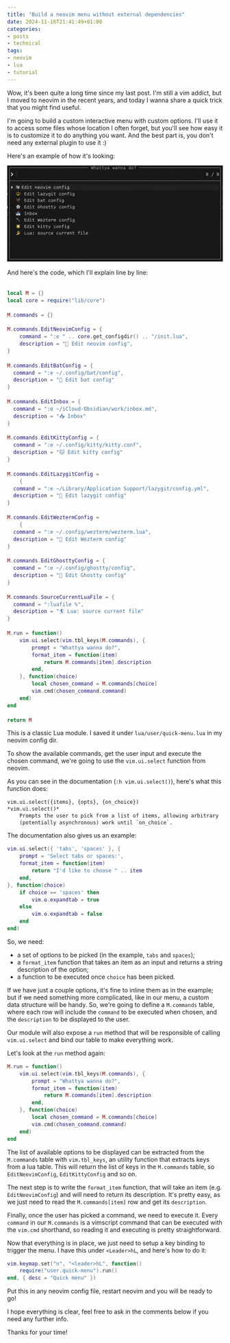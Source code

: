 ```yaml
---
title: "Build a neovim menu without external dependencies"
date: 2024-11-16T21:41:49+01:00
categories:
- posts
- technical
tags: 
- neovim
- lua
- tutorial
---
```


Wow, it's been quite a long time since my last post. I'm still a vim addict, but I moved to neovim in the recent years, and today I wanna share a quick trick that you might find useful.

I'm going to build a custom interactive menu with custom options. I'll use it to access some files whose location I often forget, but you'll see how easy it is to customize it to do anything you want. And the best part is, you don't need any external plugin to use it :)

Here's an example of how it's looking:

![quick menu screenshot](assets/images/2024-11-15-build-a-neovim-menu/quick-menu.png)

And here's the code, which I'll explain line by line:

```lua

local M = {}
local core = require("lib/core")

M.commands = {}

M.commands.EditNeovimConfig = {
	command = ":e " .. core.get_configdir() .. "/init.lua",
	description = " Edit neovim config",
}

M.commands.EditBatConfig = { 
  command = ":e ~/.config/bat/config",
  description = "🦇 Edit bat config"
}

M.commands.EditInbox = { 
  command = ":e ~/iCloud-Obsidian/work/inbox.md",
  description = "📥 Inbox"
}

M.commands.EditKittyConfig = { 
  command = ":e ~/.config/kitty/kitty.conf",
  description = "🐱 Edit kitty config"
}

M.commands.EditLazygitConfig =
	{ 
  command = ":e ~/Library/Application Support/lazygit/config.yml",
  description = "🔱 Edit lazygit config"
}

M.commands.EditWeztermConfig =
	{ 
  command = ":e ~/.config/wezterm/wezterm.lua",
  description = "🔧 Edit Wezterm config"
}

M.commands.EditGhosttyConfig = { 
  command = ":e ~/.config/ghostty/config",
  description = "👻 Edit Ghostty config"
}

M.commands.SourceCurrentLuaFile = { 
  command = ":luafile %",
  description = "🏄 Lua: source current file"
}

M.run = function()
	vim.ui.select(vim.tbl_keys(M.commands), {
		prompt = "Whattya wanna do?",
		format_item = function(item)
			return M.commands[item].description
		end,
	}, function(choice)
		local chosen_command = M.commands[choice]
		vim.cmd(chosen_command.command)
	end)
end

return M
```

This is a classic Lua module. I saved it under `lua/user/quick-menu.lua` in my neovim config dir.

To show the available commands, get the user input and execute the chosen command, we're going to use the `vim.ui.select` function from neovim.

As you can see in the documentation (`:h vim.ui.select()`), here's what this function does:

```
vim.ui.select({items}, {opts}, {on_choice})                  *vim.ui.select()*
    Prompts the user to pick from a list of items, allowing arbitrary
    (potentially asynchronous) work until `on_choice`.
```

The documentation also gives us an example:

```lua
vim.ui.select({ 'tabs', 'spaces' }, {
    prompt = 'Select tabs or spaces:',
    format_item = function(item)
        return "I'd like to choose " .. item
    end,
}, function(choice)
    if choice == 'spaces' then
        vim.o.expandtab = true
    else
        vim.o.expandtab = false
    end
end)
```

So, we need:
- a set of options to be picked (in the example, `tabs` and `spaces`);
- a `format_item` function that takes an item as an input and returns a string description of the option;
- a function to be executed once `choice` has been picked.

If we have just a couple options, it's fine to inline them as in the example; but if we need something more complicated, like in our menu, a custom data structure will be handy. So, we're going to define a `M.commands` table, where each row will include the `command` to be executed when chosen, and the `description` to be displayed to the user.

Our module will also expose a `run` method that will be responsible of calling `vim.ui.select` and bind our table to make everything work.

Let's look at the `run` method again:

```lua
M.run = function()
	vim.ui.select(vim.tbl_keys(M.commands), {
		prompt = "Whattya wanna do?",
		format_item = function(item)
			return M.commands[item].description
		end,
	}, function(choice)
		local chosen_command = M.commands[choice]
		vim.cmd(chosen_command.command)
	end)
end
```

The list of available options to be displayed can be extracted from the `M.commands` table with `vim.tbl_keys`, an utility function that extracts keys from a lua table. This will return the list of keys in the `M.commands` table, so `EditNeovimConfig`, `EditKittyConfig` and so on.

The next step is to write the `format_item` function, that will take an item (e.g. `EditNeovimConfig`) and will need to return its description. It's pretty easy, as we just need to read the `M.commands[item]` row and get its `description`.

Finally, once the user has picked a command, we need to execute it. Every `command` in our `M.commands` is a vimscript command that can be executed with the `vim.cmd` shorthand, so reading it and executing is pretty straightforward.

Now that everything is in place, we just need to setup a key binding to trigger the menu. I have this under `<Leader>hL`, and here's how to do it:

```lua
vim.keymap.set("n", "<leader>hL", function()
	require("user.quick-menu").run()
end, { desc = "Quick menu" })
```

Put this in any neovim config file, restart neovim and you will be ready to go!

I hope everything is clear, feel free to ask in the comments below if you need any further info.

Thanks for your time!
